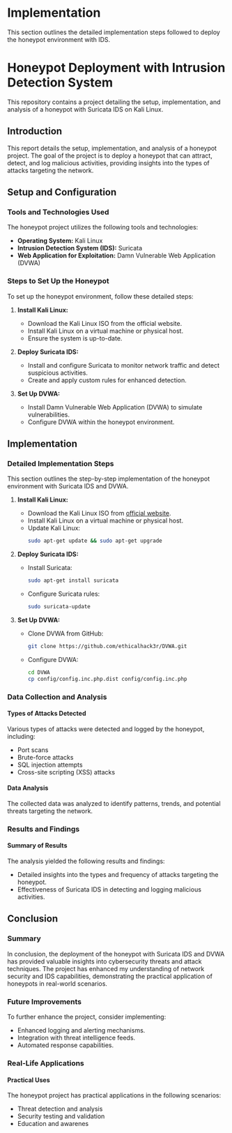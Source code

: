 # Implementation

This section outlines the detailed implementation steps followed to deploy the honeypot environment with IDS.

# Honeypot Deployment with Intrusion Detection System

This repository contains a project detailing the setup, implementation, and analysis of a honeypot with Suricata IDS on Kali Linux.

## Introduction

This report details the setup, implementation, and analysis of a honeypot project. The goal of the project is to deploy a honeypot that can attract, detect, and log malicious activities, providing insights into the types of attacks targeting the network.

## Setup and Configuration

### Tools and Technologies Used

The honeypot project utilizes the following tools and technologies:

- **Operating System:** Kali Linux
- **Intrusion Detection System (IDS):** Suricata
- **Web Application for Exploitation:** Damn Vulnerable Web Application (DVWA)

### Steps to Set Up the Honeypot

To set up the honeypot environment, follow these detailed steps:

1. **Install Kali Linux:**
   - Download the Kali Linux ISO from the official website.
   - Install Kali Linux on a virtual machine or physical host.
   - Ensure the system is up-to-date.

2. **Deploy Suricata IDS:**
   - Install and configure Suricata to monitor network traffic and detect suspicious activities.
   - Create and apply custom rules for enhanced detection.

3. **Set Up DVWA:**
   - Install Damn Vulnerable Web Application (DVWA) to simulate vulnerabilities.
   - Configure DVWA within the honeypot environment.

## Implementation

### Detailed Implementation Steps

This section outlines the step-by-step implementation of the honeypot environment with Suricata IDS and DVWA.

1. **Install Kali Linux:**
   - Download the Kali Linux ISO from [official website](https://www.kali.org/downloads/).
   - Install Kali Linux on a virtual machine or physical host.
   - Update Kali Linux:
     ```bash
     sudo apt-get update && sudo apt-get upgrade
     ```

2. **Deploy Suricata IDS:**
   - Install Suricata:
     ```bash
     sudo apt-get install suricata
     ```
   - Configure Suricata rules:
     ```bash
     sudo suricata-update
     ```

3. **Set Up DVWA:**
   - Clone DVWA from GitHub:
     ```bash
     git clone https://github.com/ethicalhack3r/DVWA.git
     ```
   - Configure DVWA:
     ```bash
     cd DVWA
     cp config/config.inc.php.dist config/config.inc.php
     ```

### Data Collection and Analysis

#### Types of Attacks Detected

Various types of attacks were detected and logged by the honeypot, including:

- Port scans
- Brute-force attacks
- SQL injection attempts
- Cross-site scripting (XSS) attacks

#### Data Analysis

The collected data was analyzed to identify patterns, trends, and potential threats targeting the network.

### Results and Findings

#### Summary of Results

The analysis yielded the following results and findings:

- Detailed insights into the types and frequency of attacks targeting the honeypot.
- Effectiveness of Suricata IDS in detecting and logging malicious activities.

## Conclusion

### Summary

In conclusion, the deployment of the honeypot with Suricata IDS and DVWA has provided valuable insights into cybersecurity threats and attack techniques. The project has enhanced my understanding of network security and IDS capabilities, demonstrating the practical application of honeypots in real-world scenarios.

### Future Improvements

To further enhance the project, consider implementing:

- Enhanced logging and alerting mechanisms.
- Integration with threat intelligence feeds.
- Automated response capabilities.

### Real-Life Applications

#### Practical Uses

The honeypot project has practical applications in the following scenarios:

- Threat detection and analysis
- Security testing and validation
- Education and awarenes
